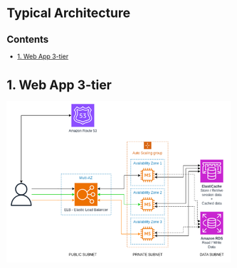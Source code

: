 # Typical Architecture <!-- omit in toc -->

## Contents <!-- omit in toc -->

- [1. Web App 3-tier](#1-web-app-3-tier)

# 1. Web App 3-tier

![Typical Architecture WebApp 3-Tier](/Images/Solution%20Architect/TypicalArchitectureWebApp3Tier.png)
